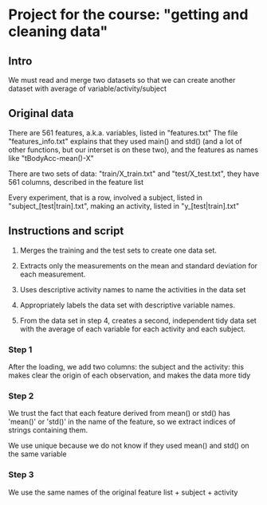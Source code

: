 # Project for the course: "getting and cleaning data" 

## Intro

We must read and merge two datasets so that we can create another dataset
with average of variable/activity/subject

## Original data

There are 561 features, a.k.a. variables, listed in "features.txt"
The file "features_info.txt" explains that they used main() and std() (and a lot of other functions,
but our interset is on these two), and the features as names like "tBodyAcc-mean()-X"

There are two sets of data: "train/X_train.txt" and "test/X_test.txt", they have 561 columns, described in the feature list

Every experiment, that is a row, involved a subject, listed in "subject_[test|train].txt", making an activity, listed in "y_[test|train].txt"

## Instructions and script

1) Merges the training and the test sets to create one data set.

2) Extracts only the measurements on the mean and standard deviation for each measurement. 

3) Uses descriptive activity names to name the activities in the data set

4) Appropriately labels the data set with descriptive variable names. 

5) From the data set in step 4, creates a second, independent tidy data set with the average of each variable for each activity and each subject.

### Step 1

After the loading, we add two columns: the subject and the activity: this makes clear the origin of each observation, and makes the data more tidy

### Step 2

We trust the fact that each feature derived from mean() or std() has 'mean()' or 'std()' in the name of the feature, so we
extract indices of strings containing them.

We use unique because we do not know if they used mean() and std() on the same variable

### Step 3

We use the same names of the original feature list + subject + activity


